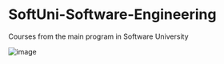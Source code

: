 # SoftUni-Software-Engineering
Courses from the main program in Software University


![image](https://user-images.githubusercontent.com/94044461/141110670-29c299a2-8a3c-453d-9068-ca99fd2f5807.png)


